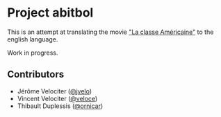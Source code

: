# Project abitbol

This is an attempt at translating the movie ["La classe Américaine"](http://en.wikipedia.org/wiki/La_Classe_am%C3%A9ricaine) to the english language.

Work in progress.

## Contributors

- Jérôme Velociter ([@jvelo](http://github.com/jvelo))
- Vincent Velociter ([@veloce](http://github.com/veloce))
- Thibault Duplessis ([@ornicar](http://github.com/ornicar))

